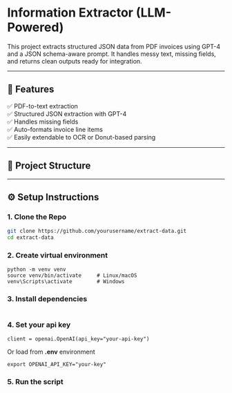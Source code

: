 # Information Extractor (LLM-Powered)

This project extracts structured JSON data from PDF invoices using GPT-4 and a JSON schema-aware prompt. It handles messy text, missing fields, and returns clean outputs ready for integration.

---

## 🚀 Features

✅ PDF-to-text extraction  
✅ Structured JSON extraction with GPT-4  
✅ Handles missing fields  
✅ Auto-formats invoice line items  
✅ Easily extendable to OCR or Donut-based parsing

---

## 🧱 Project Structure


---

## ⚙️ Setup Instructions

### 1. Clone the Repo

```bash
git clone https://github.com/yourusername/extract-data.git
cd extract-data
```

### 2. Create virtual environment
```
python -m venv venv
source venv/bin/activate     # Linux/macOS
venv\Scripts\activate        # Windows
```
### 3. Install dependencies 
```pip install -r requirements.txt
```

### 4. Set your api key
```
client = openai.OpenAI(api_key="your-api-key")
```
Or load from **.env** environment
```
export OPENAI_API_KEY="your-key"
```

### 5. Run the script
```python llm_parser.py
```

